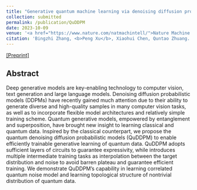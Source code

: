 ```yaml
---
title: "Generative quantum machine learning via denoising diffusion probabilistic models"
collection: submitted
permalink: /publication/QuDDPM
date: 2023-10-09
venue: '<a href="https://www.nature.com/natmachintell/">Nature Machine Intelligence</a>'
citation: 'Bingzhi Zhang, <b>Peng Xu</b>, Xiaohui Chen, Quntao Zhuang. (2023). Generative quantum machine learning via denoising diffusion probabilistic models.'
---
```

[[Preprint]](https://arxiv.org/abs/2310.05866)

## Abstract
Deep generative models are key-enabling technology to computer vision, text generation and large language models. Denoising diffusion probabilistic models (DDPMs) have recently gained much attention due to their ability to generate diverse and high-quality samples in many computer vision tasks, as well as to incorporate flexible model architectures and relatively simple training scheme. Quantum generative models, empowered by entanglement and superposition, have brought new insight to learning classical and quantum data. Inspired by the classical counterpart, we propose the quantum denoising diffusion probabilistic models (QuDDPM) to enable efficiently trainable generative learning of quantum data. QuDDPM adopts sufficient layers of circuits to guarantee expressivity, while introduces multiple intermediate training tasks as interpolation between the target distribution and noise to avoid barren plateau and guarantee efficient training. We demonstrate QuDDPM’s capability in learning correlated quantum noise model and learning topological structure of nontrivial distribution of quantum data.